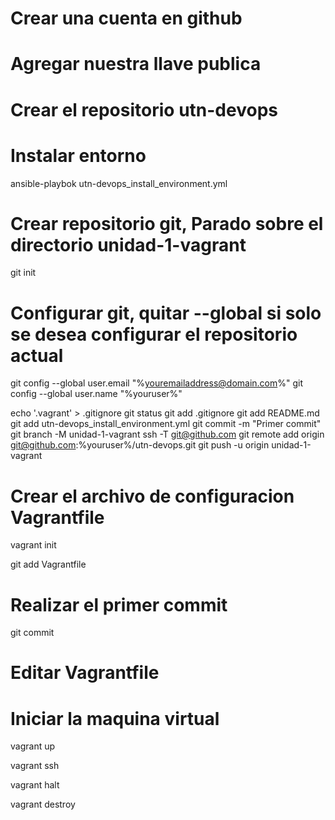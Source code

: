 # Crear una cuenta en github
# Agregar nuestra llave publica
# Crear el repositorio utn-devops
# Instalar entorno
ansible-playbok utn-devops_install_environment.yml
# Crear repositorio git, Parado sobre el directorio unidad-1-vagrant
git init
# Configurar git, quitar --global si solo se desea configurar el repositorio actual
git config --global user.email "%youremailaddress@domain.com%"
git config --global user.name "%youruser%"

echo '.vagrant' > .gitignore
git status
git add .gitignore
git add README.md
git add utn-devops_install_environment.yml
git commit -m "Primer commit"
git branch -M unidad-1-vagrant
ssh -T git@github.com
git remote add origin git@github.com:%youruser%/utn-devops.git
git push -u origin unidad-1-vagrant
# Crear el archivo de configuracion Vagrantfile
vagrant init

git add Vagrantfile

# Realizar el primer commit
git commit
# Editar Vagrantfile

# Iniciar la maquina virtual
vagrant up

vagrant ssh

vagrant halt

vagrant destroy
